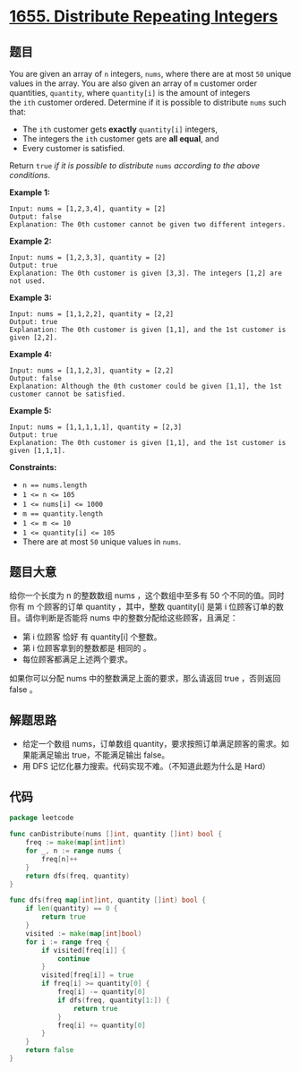 # [1655. Distribute Repeating Integers](https://leetcode.com/problems/distribute-repeating-integers/)


## 题目

You are given an array of `n` integers, `nums`, where there are at most `50` unique values in the array. You are also given an array of `m` customer order quantities, `quantity`, where `quantity[i]` is the amount of integers the `ith` customer ordered. Determine if it is possible to distribute `nums` such that:

- The `ith` customer gets **exactly** `quantity[i]` integers,
- The integers the `ith` customer gets are **all equal**, and
- Every customer is satisfied.

Return `true` *if it is possible to distribute* `nums` *according to the above conditions*.

**Example 1:**

```
Input: nums = [1,2,3,4], quantity = [2]
Output: false
Explanation: The 0th customer cannot be given two different integers.
```

**Example 2:**

```
Input: nums = [1,2,3,3], quantity = [2]
Output: true
Explanation: The 0th customer is given [3,3]. The integers [1,2] are not used.
```

**Example 3:**

```
Input: nums = [1,1,2,2], quantity = [2,2]
Output: true
Explanation: The 0th customer is given [1,1], and the 1st customer is given [2,2].
```

**Example 4:**

```
Input: nums = [1,1,2,3], quantity = [2,2]
Output: false
Explanation: Although the 0th customer could be given [1,1], the 1st customer cannot be satisfied.
```

**Example 5:**

```
Input: nums = [1,1,1,1,1], quantity = [2,3]
Output: true
Explanation: The 0th customer is given [1,1], and the 1st customer is given [1,1,1].
```

**Constraints:**

- `n == nums.length`
- `1 <= n <= 105`
- `1 <= nums[i] <= 1000`
- `m == quantity.length`
- `1 <= m <= 10`
- `1 <= quantity[i] <= 105`
- There are at most `50` unique values in `nums`.

## 题目大意

给你一个长度为 n 的整数数组 nums ，这个数组中至多有 50 个不同的值。同时你有 m 个顾客的订单 quantity ，其中，整数 quantity[i] 是第 i 位顾客订单的数目。请你判断是否能将 nums 中的整数分配给这些顾客，且满足：

- 第 i 位顾客 恰好 有 quantity[i] 个整数。
- 第 i 位顾客拿到的整数都是 相同的 。
- 每位顾客都满足上述两个要求。

如果你可以分配 nums 中的整数满足上面的要求，那么请返回 true ，否则返回 false 。

## 解题思路

- 给定一个数组 nums，订单数组 quantity，要求按照订单满足顾客的需求。如果能满足输出 true，不能满足输出 false。
- 用 DFS 记忆化暴力搜索。代码实现不难。（不知道此题为什么是 Hard）

## 代码

```go
package leetcode

func canDistribute(nums []int, quantity []int) bool {
	freq := make(map[int]int)
	for _, n := range nums {
		freq[n]++
	}
	return dfs(freq, quantity)
}

func dfs(freq map[int]int, quantity []int) bool {
	if len(quantity) == 0 {
		return true
	}
	visited := make(map[int]bool)
	for i := range freq {
		if visited[freq[i]] {
			continue
		}
		visited[freq[i]] = true
		if freq[i] >= quantity[0] {
			freq[i] -= quantity[0]
			if dfs(freq, quantity[1:]) {
				return true
			}
			freq[i] += quantity[0]
		}
	}
	return false
}
```